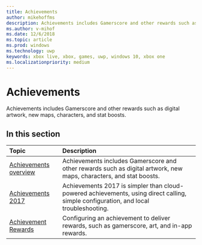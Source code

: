 ```yaml
---
title: Achievements
author: mikehoffms
description: Achievements includes Gamerscore and other rewards such as digital artwork, new maps, characters, and stat boosts.
ms.author: v-mihof
ms.date: 12/6/2018
ms.topic: article
ms.prod: windows
ms.technology: uwp
keywords: xbox live, xbox, games, uwp, windows 10, xbox one
ms.localizationpriority: medium
---
```

# Achievements

Achievements includes Gamerscore and other rewards such as digital artwork, new maps, characters, and stat boosts.

## In this section

| Topic                                                                                                                                             | Description                                                                                                   |
|:--------------------------------------------------------------------------------------------------------------------------------------------------|:--------------------------------------------------------------------------------------------------------------|
| [Achievements overview](achievements-overview.md) | Achievements includes Gamerscore and other rewards such as digital artwork, new maps, characters, and stat boosts. |
| [Achievements 2017](simplified-achievements.md) | Achievements 2017 is simpler than cloud-powered achievements, using direct calling, simple configuration, and local troubleshooting. |
| [Achievement Rewards](achievement-rewards.md) | Configuring an achievement to deliver rewards, such as gamerscore, art, and in-app rewards. |
